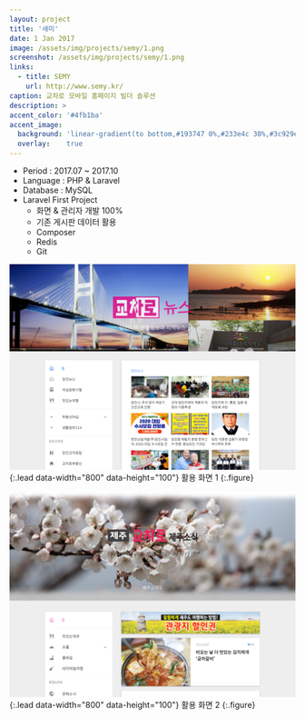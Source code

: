 ```yaml
---
layout: project
title: '새미'
date: 1 Jan 2017
image: /assets/img/projects/semy/1.png
screenshot: /assets/img/projects/semy/1.png
links:
  - title: SEMY
    url: http://www.semy.kr/
caption: 교차로 모바일 홈페이지 빌더 솔루션
description: >
accent_color: '#4fb1ba'
accent_image:
  background: 'linear-gradient(to bottom,#193747 0%,#233e4c 30%,#3c929e 50%,#d5d5d4 70%,#cdccc8 100%)'
  overlay:    true
---
```


* Period : 2017.07 ~ 2017.10
* Language : PHP & Laravel
* Database : MySQL
* Laravel First Project
  * 화면 & 관리자 개발 100%
  * 기존 게시판 데이터 활용
  * Composer
  * Redis
  * Git

![Full-width image](/assets/img/projects/semy/2.png){:.lead data-width="800" data-height="100"}
활용 화면 1
{:.figure}

![Full-width image](/assets/img/projects/semy/3.png){:.lead data-width="800" data-height="100"}
활용 화면 2
{:.figure}





